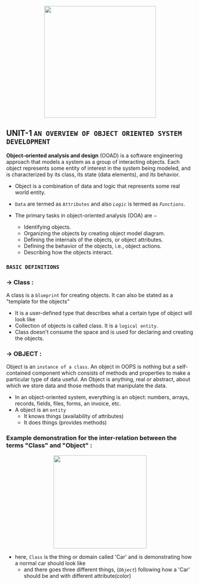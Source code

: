 <p align="center">
<img src="https://static.javatpoint.com/tutorial/software-engineering/images/software-engineering-object-oriented-design.png" width="300"/>
</p>

## UNIT-1 `AN OVERVIEW OF OBJECT ORIENTED SYSTEM DEVELOPMENT`

**Object-oriented analysis and design** (OOAD) is a software engineering approach that models a system as a group of interacting objects. Each object represents some entity of interest in the system being modeled, and is characterized by its class, its state (data elements), and its behavior.
- Object is a combination of data and logic that represents some real world entity.
- `Data` are termed as `Attributes` and also _`Logic`_ is termed as _`Functions`_.  

- The primary tasks in object-oriented analysis (OOA) are −

   -  Identifying objects.
   -  Organizing the objects by creating object model diagram.
   -  Defining the internals of the objects, or object attributes.
   -  Defining the behavior of the objects, i.e., object actions.
   -  Describing how the objects interact.


### `BASIC DEFINITIONS`

### -> **Class** :
A class is a `blueprint` for creating objects. It can also be stated as a "template for the objects"
- It is a user-defined type that describes what a certain type of object will look like
- Collection of objects is called class. It is a `logical entity`.
- Class doesn't consume the space and is used for declaring and creating the objects.


### -> **OBJECT** :
Object is an `instance of a class`. An object in OOPS is nothing but a self-contained component which consists of methods and properties to make a particular type of data useful. An Object is anything, real or abstract, about which we store data and
those methods that manipulate the data.
- In an object-oriented system, everything is an object: numbers, arrays,
records, fields, files, forms, an invoice, etc.
- A object is an `entity`
    - It knows things (availability of attributes)
    -  It does things (provides methods)

### **Example** demonstration for the inter-relation between the terms "Class" and "Object" :
<p align="center">
<img src="https://www.simplilearn.com/ice9/free_resources_article_thumb/C%2B%2B_OOPs_Example1.PNG" width="250" />
</p>

- here, `Class` is the thing or domain called 'Car' and is demonstrating how a normal car should look like
    - and there goes three different things, (_`Object`_) following how a 'Car' should be and with different attribute(color)
    
